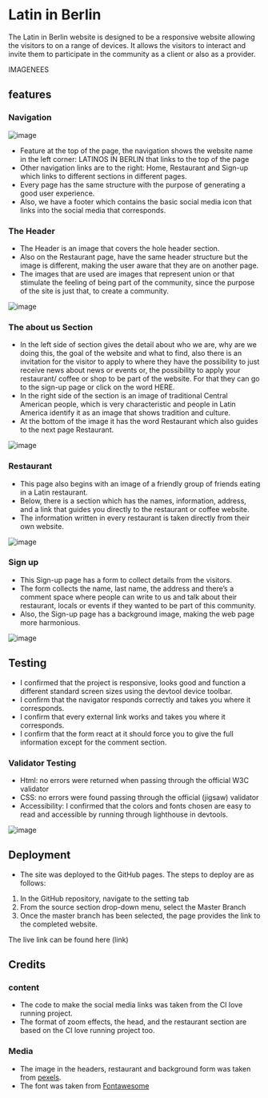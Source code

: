 # Latin in Berlin

The Latin in Berlin website is designed to be a responsive website allowing the visitors to on a range of devices. It allows the visitors to interact and invite them to participate in the community as a client or also as a provider.

IMAGENEES


## features

### Navigation
![image](https://github.com/iweinacker/latinb/assets/130374663/2366b2e4-da23-40af-b8f7-1868c3173425)

- Feature at the top of the page, the navigation shows the website name in the left corner: LATINOS IN BERLIN that links to the top of the page
- Other navigation links are to the right: Home, Restaurant and Sign-up which links to different sections in different pages.
- Every page has the same structure with the purpose of generating a good user experience.
- Also, we have a footer which contains the basic social media icon that links into the social media that corresponds.

### The Header

- The Header is an image that covers the hole header section.
- Also on the Restaurant page, have the same header structure but the image is different, making the user aware that they are on another page.
- The images that are used are images that represent union or that stimulate the feeling of being part of the community, since the purpose of the site is just that, to create a community.

![image](https://github.com/iweinacker/latinb/assets/130374663/7c03d51d-9c90-46b3-83f8-e0c226c932d6)


### The about us Section 

- In the left side of section gives the detail about who we are, why are we doing this, the goal of the website and what to find, also there is an invitation for the visitor to apply to where they have the possibility to just receive news about news or events or, the possibility to apply your restaurant/ coffee or shop to be part of the website. For that they can go to the sign-up page or click on the word HERE.
- In the right side of the section is an image of traditional Central American people, which is very characteristic and people in Latin America identify it as an image that shows tradition and culture.
- At the bottom of the image it has the word Restaurant which also guides to the next page Restaurant.

![image](https://github.com/iweinacker/latinb/assets/130374663/ed946c45-68df-4300-87c2-771e18f5444a)


### Restaurant
 - This page also begins with an image of a friendly group of friends eating in a Latin restaurant. 
 - Below, there is a section which has the names, information, address, and a link that guides you directly to the restaurant or coffee website. 
 - The information written in every restaurant is taken directly from their own website.

![image](https://github.com/iweinacker/latinb/assets/130374663/7392ad6c-826c-44e2-b442-3de4eef20a71)


### Sign up
- This Sign-up page has a form to collect details from the visitors.
- The form collects the name, last name, the address and there’s a comment space where people can write to us and talk about their restaurant, locals or events if they wanted to be part of this community.
- Also, the Sign-up page has a background image, making the web page more harmonious. 

![image](https://github.com/iweinacker/latinb/assets/130374663/03102097-eaab-4daf-843a-ae25090c58c9)


## Testing

- I confirmed that the project is responsive, looks good and function a different standard screen sizes using the devtool device toolbar.
- I confirm that the navigator responds correctly and takes you where it corresponds.
- I confirm that every external link works and takes you where it corresponds.
- I confirm that the form react at it should force you to give the full information except for the comment section.

### Validator Testing

- Html: no errors were returned when passing through the official W3C validator
- CSS: no errors were found passing through the official (jigsaw) validator
- Accessibility: I confirmed that the colors and fonts chosen are easy to read and accessible by running through lighthouse in devtools.

![image](https://github.com/iweinacker/latinb/assets/130374663/36d65a36-ba58-4237-9aa6-8611316f0b41)


## Deployment

- The site was deployed to the GitHub pages. The steps to deploy are as follows:
1. In the GitHub repository, navigate to the setting tab
2. From the source section drop-down menu, select the Master Branch
3. Once the master branch has been selected, the page provides the link to the completed website.

The live link can be found here (link)

## Credits

### content
- The code to make the social media links was taken from the CI love running project.
- The format of zoom effects, the head, and the restaurant section are based on the CI love running project too.

### Media 
- The image in the headers, restaurant and background form was taken from [pexels](https://www.pexels.com/).
- The font was taken from [Fontawesome](https://fontawesome.com/)
